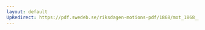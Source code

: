 ```yaml
---
layout: default
UpRedirect: https://pdf.swedeb.se/riksdagen-motions-pdf/1868/mot_1868__ak__00192/mot_1868__ak__00192_001.pdf
---
```

